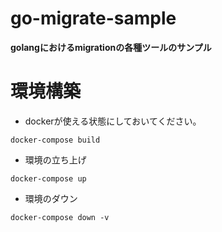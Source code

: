# go-migrate-sample
**golangにおけるmigrationの各種ツールのサンプル**

# 環境構築
- dockerが使える状態にしておいてください。
```
docker-compose build
```

- 環境の立ち上げ
```
docker-compose up
```

- 環境のダウン
```
docker-compose down -v
```
